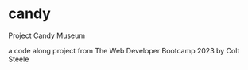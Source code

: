 # candy

Project Candy Museum 


a code along project from The Web Developer Bootcamp 2023 by Colt Steele
